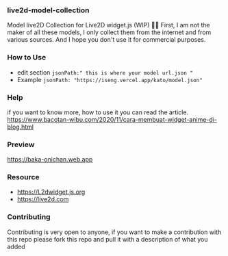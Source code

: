 ### live2d-model-collection
Model live2D Collection for Live2D widget.js (WIP)  💃👚
First, I am not the maker of all these models, I only collect them from the internet and from various sources. And I hope you don't use it for commercial purposes.
### How to Use
- edit section `jsonPath:" this is where your model url.json "`
- Example `jsonPath: "https://iseng.vercel.app/kato/model.json"`
### Help 
if you want to know more, how to use it you can read the article.
https://www.bacotan-wibu.com/2020/11/cara-membuat-widget-anime-di-blog.html
### Preview
https://baka-onichan.web.app
### Resource
- https://L2dwidget.js.org
- https://live2d.com
### Contributing
Contributing is very open to anyone, if you want to make a contribution with this repo please fork this repo and pull it with a description of what you added






